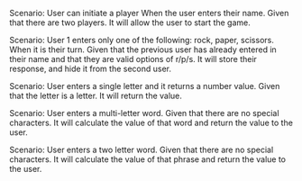 Scenario: User can initiate a player 
When the user enters their name.
Given that there are two players.
It will allow the user to start the game. 

Scenario: User 1 enters only one of the following: rock, paper, scissors.
When it is their turn. 
Given that the previous user has already entered in their name and that they are valid options of r/p/s. 
It will store their response, and hide it from the second user. 

Scenario: User enters a single letter and it returns a number value. 
Given that the letter is a letter. 
It will return the value. 

Scenario: User enters a multi-letter word.
Given that there are no special characters. 
It will calculate the value of that word and return the value to the user. 

Scenario: User enters a two letter word.
Given that there are no special characters. 
It will calculate the value of that phrase and return the value to the user.